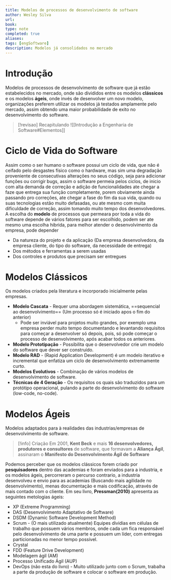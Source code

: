 ```yaml
---
title: Modelos de processos de desenvolvimento de software
author: Wesley Silva
url:
book:
type: note
completed: true
aliases:
tags: [engSoftware]
description: Modelos já consolidados no mercado
---
```

# Introdução
Modelos de processos de desenvolvimento de software que já estão estabelecidos no mercado, onde são divididos entre os modelos **clássicos** e os modelos **ágeis**, onde invés de desenvolver um novo modelo, organizações preferem utilizar os modelos já testados amplamente pelo mercado, assim obtendo uma maior probabilidade de exito no desenvolvimento do software.
>[!revisao] Recapitulando
![[Introdução a Engenharia de Software#Elementos]]

# Ciclo de Vida do Software
Assim como o ser humano o software possui um ciclo de vida, que não é ceifado pelo desgastes físico como o hardware, mas sim uma degradação proveniente de consecutivas alterações no seus código, seja para adicionar funções ou corrigir bugs, assim o software permeia pelos ciclos, de inicio com alta demanda de correção e adição de funcionalidades ate chegar a faze que entrega sua função completamente, porem obviamente ainda passando pro correções, ate chegar a fase do fim da sua vida, quando ou suas tecnologias estão muito defasadas, ou ate mesmo com muita dificuldade de correção, assim tomando muito tempo dos desenvolvedores.
A escolha do **modelo** de processos que permeara por toda a vida do software depende de vários fatores para ser escolhido, podem ser ate mesmo uma escolha hibrida, para melhor atender o desenvolvimento da empresa, pode depender
- Da natureza do projeto e da aplicação (Da empresa desenvolvedora, da empresa cliente, do tipo do software, da necessidade de entrega)
- Dos métodos e ferramentas a serem usadas
- Dos controles e produtos que precisam ser entregues

# Modelos Clássicos
Os modelos criados pela literatura e incorporado inicialmente pelas empresas.
- **Modelo Cascata** - Requer uma abordagem sistemática, ==sequencial ao desenvolvimento== (Um processo só é iniciado apos o fim do anterior)
	- Pode ser inviável para projetos muito grandes, por exemplo uma empresa perder muito tempo documentando e levantando requisitos para começar a desenvolver só depois, pois, só pode começar o processo de desenvolvimento, após acabar todos os anteriores.
- **Modelo Prototipação** - Possibilita que o desenvolvedor crie um modelo do software que dever ser construído.
- **Modelo RAD** - (Rapid Application Development) é um modelo iterativo e incremental que enfatiza um ciclo de desenvolvimento extremamente curto.
- **Modelos Evolutivos** - Combinação de vários modelos de desenvolvimento de software.
- **Técnicas de 4 Geração** - Os requisitos os quais são traduzidos para um protótipo operacional, pulando a parte do desenvolvimento do software (low-code, no-code).

# Modelos Ágeis
Modelos adaptados para à realidades das industrias/empresas de desenvolvimento de software.

>[!info] Criação
>Em 2001, **Kent Beck** e mais **16 desenvolvedores, produtores e consultores** de software, que formavam a **Aliança Ágil**, assinaram o **Manifesto do Desenvolvimento Ágil de Software**

Podemos perceber que os modelos clássicos forem criado por **pesquisadores** dentro das academias e foram enviados para a industria, e os modelos ágeis, percorreram o percurso contrario, a industria desenvolveu e envio para as academias (Buscando mais agilidade no desenvolvimento), menas documentação e mais codificação, através de mais contado com o cliente.
Em seu livro, **Pressman(2010)** apresenta as seguintes metologias ágeis:
- XP (Extreme Programming)
- DAS (Desenvolvimento Adaptativo de Software)
- DSDM (Dynamic Software Development Method)
- Scrum - (O mais utilizado atualmente) Equipes dividias em células de trabalho que possuem vários membros, onde cada um fica responsável pelo desenvolvimento de uma parte e possuem um líder, com entregas particionadas no menor tempo possível.
- Crystal
- FDD (Feature Drive Development)
- Modelagem ágil (AM)
- Processo Unificado Ágil (AUP)
- DevOps (não esta do livro) - Muito utilizado junto com o Scrum, trabalha a parte da produção de software e colocar o software em produção.